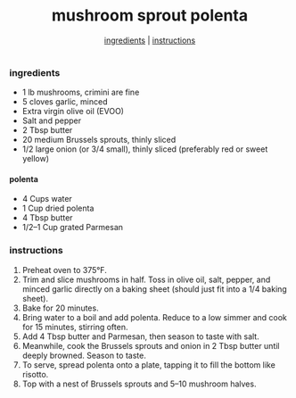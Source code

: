<h1 align="center">mushroom sprout polenta</h1>

<div align="center">
  <a href="#ingredients">ingredients</a> | 
  <a href="#instructions">instructions</a>
</div>
<br>

### ingredients
- 1 lb mushrooms, crimini are fine  
- 5 cloves garlic, minced  
- Extra virgin olive oil (EVOO)  
- Salt and pepper  
- 2 Tbsp butter  
- 20 medium Brussels sprouts, thinly sliced  
- 1/2 large onion (or 3/4 small), thinly sliced (preferably red or sweet yellow)  

#### polenta  
- 4 Cups water  
- 1 Cup dried polenta  
- 4 Tbsp butter  
- 1/2–1 Cup grated Parmesan  

### instructions
1. Preheat oven to 375°F.  
2. Trim and slice mushrooms in half. Toss in olive oil, salt, pepper, and minced garlic directly on a baking sheet (should just fit into a 1/4 baking sheet).  
3. Bake for 20 minutes.  
4. Bring water to a boil and add polenta. Reduce to a low simmer and cook for 15 minutes, stirring often.  
5. Add 4 Tbsp butter and Parmesan, then season to taste with salt.  
6. Meanwhile, cook the Brussels sprouts and onion in 2 Tbsp butter until deeply browned. Season to taste.  
7. To serve, spread polenta onto a plate, tapping it to fill the bottom like risotto.  
8. Top with a nest of Brussels sprouts and 5–10 mushroom halves.  

